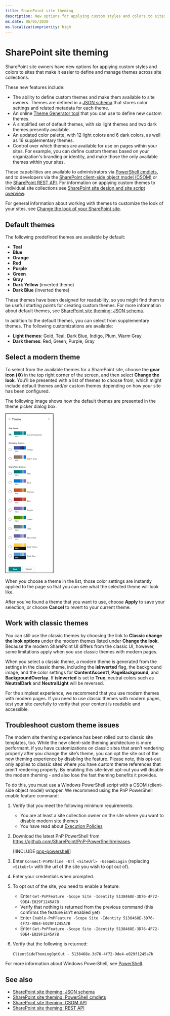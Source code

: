 ```yaml
---
title: SharePoint site theming
description: New options for applying custom styles and colors to sites that make it easier to define and manage themes across site collections.
ms.date: 06/05/2020
ms.localizationpriority: high
---
```


# SharePoint site theming

SharePoint site owners have new options for applying custom styles and colors to sites that make it easier to define and manage themes across site collections.

These new features include:

* The ability to define custom themes and make them available to site owners. Themes are defined in a [JSON schema](sharepoint-site-theming-json-schema.md) that stores color settings and related metadata for each theme.
* An online [Theme Generator tool](https://aka.ms/themedesigner) that you can use to define new custom themes.
* A simplified set of default themes, with six light themes and two dark themes presently available.
* An updated color palette, with 12 light colors and 6 dark colors, as well as 16 supplementary themes.
* Control over which themes are available for use on pages within your sites. For example, you can define custom themes based on your organization's branding or identity, and make those the only available themes within your sites.

These capabilities are available to administrators via [PowerShell cmdlets](sharepoint-site-theming-powershell.md), and to developers via the [SharePoint client-side object model (CSOM)](sharepoint-site-theming-csom.md) or the [SharePoint REST API](sharepoint-site-theming-rest-api.md). For information on applying custom themes to individual site collections see [SharePoint site design and site script overview](../site-design-overview.md).

For general information about working with themes to customize the look of your sites, see [Change the look of your SharePoint site](https://support.office.com/article/Change-the-look-of-your-SharePoint-site-06bbadc3-6b04-4a60-9d14-894f6a170818).

## Default themes

The following predefined themes are available by default:

* __Teal__
* __Blue__
* __Orange__
* __Red__
* __Purple__
* __Green__
* __Gray__
* __Dark Yellow__ (inverted theme)
* __Dark Blue__ (inverted theme)

These themes have been designed for readability, so you might find them to be useful starting points for creating custom themes. For more information about default themes, see [SharePoint site theming: JSON schema](sharepoint-site-theming-json-schema.md).

In addition to the default themes, you can select from supplementary themes. The following customizations are available:

* __Light themes__: Gold, Teal, Dark Blue, Indigo, Plum, Warm Gray
* __Dark themes__: Red, Green, Purple, Gray

## Select a modern theme

<!-- Verify that it's okay to use the concept of "modern" themes/pages here? -->

To select from the available themes for a SharePoint site, choose the __gear icon (⚙️)__ in the top right corner of the screen, and then select __Change the look__. You'll be presented with a list of themes to choose from, which might include default themes and/or custom themes depending on how your site has been configured.

The following image shows how the default themes are presented in the theme picker dialog box.

![Image showing list of default and dark (inverted) themes](../../images/theme-defaults.png)

When you choose a theme in the list, those color settings are instantly applied to the page so that you can see what the selected theme will look like.

After you've found a theme that you want to use, choose **Apply** to save your selection, or choose **Cancel** to revert to your current theme.

## Work with classic themes

You can still use the classic themes by choosing the link to **Classic change the look options** under the modern themes listed under **Change the look**. Because the modern SharePoint UI differs from the classic UI, however, some limitations apply when you use classic themes with modern pages.

When you select a classic theme, a modern theme is generated from the settings in the classic theme, including the **isInverted** flag, the background image, and the color settings for **ContentAccent1**, **PageBackground**, and **BackgroundOverlay**. If **isInverted** is set to **True**, neutral colors such as **NeutralDark** and **NeutralLight** will be reversed.

For the simplest experience, we recommend that you use modern themes with modern pages. If you need to use classic themes with modern pages, test your site carefully to verify that your content is readable and accessible.

## Troubleshoot custom theme issues

The modern site theming experience has been rolled out to classic site templates, too. While the new client-side theming architecture is more performant, if you have customizations on classic sites that aren’t rendering properly after you change the site’s theme, you can opt the site out of the new theming experience by disabling the feature. Please note, this opt-out only applies to classic sites where you have custom theme references that aren't rendering properly. By enabling this site-level opt-out you will disable the modern theming - and also lose the fast theming benefits it provides.

To do this, you must use a Windows PowerShell script with a CSOM (client-side object model) wrapper. We recommend using the PnP PowerShell enable feature command:

1. Verify that you meet the following minimum requirements:
    * You are at least a site collection owner on the site where you want to disable modern site themes
    * You have read about [Execution Policies](https://technet.microsoft.com/library/dd347641.aspx)

2. Download the latest PnP PowerShell from https://github.com/SharePoint/PnP-PowerShell/releases.

    [!INCLUDE [pnp-powershell](../../../includes/snippets/open-source/pnp-powershell.md)]

3. Enter `Connect-PnPOnline -Url <SiteUrl> -UseWebLogin` (replacing `<SiteUrl>` with the url of the site you wish to opt out of).

4. Enter your credentials when prompted.

5. To opt out of the site, you need to enable a feature:

    * Enter `Get-PnPFeature -Scope Site -Identity 5138468E-3D76-4F72-9DE4-E029F1245A7B`
    * Verify that nothing is returned from the previous command (this confirms the feature isn’t enabled yet)
    * Enter `Enable-PnPFeature -Scope Site -Identity 5138468E-3D76-4F72-9DE4-E029F1245A7B`
    * Enter `Get-PnPFeature -Scope Site -Identity 5138468E-3D76-4F72-9DE4-E029F1245A7B`

6. Verify that the following is returned:

    `ClientSideThemingOptOut - 5138468e-3d76-4f72-9de4-e029f1245a7b`

For more information about Windows PowerShell, see [PowerShell](/powershell/scripting/overview).

## See also

* [SharePoint site theming: JSON schema](sharepoint-site-theming-json-schema.md)
* [SharePoint site theming: PowerShell cmdlets](sharepoint-site-theming-powershell.md)
* [SharePoint site theming: CSOM API](sharepoint-site-theming-csom.md)
* [SharePoint site theming: REST API](sharepoint-site-theming-rest-api.md)
